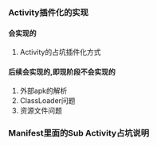 ### Activity插件化的实现
#### 会实现的
1. Activity的占坑插件化方式

#### 后续会实现的,即现阶段不会实现的
1. 外部apk的解析
2. ClassLoader问题
3. 资源文件问题

### Manifest里面的Sub Activity占坑说明
